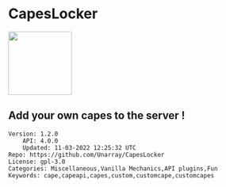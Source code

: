 # CapesLocker
<img src="https://raw.githubusercontent.com/Verre2OuiSki/CapesLocker/7df2cc939feb11968ff543184b45090b0f27de26/meta/icon.png" width="128" height="128" />

## Add your own capes to the server !
```properties
Version: 1.2.0
    API: 4.0.0
    Updated: 11-03-2022 12:25:32 UTC
Repo: https://github.com/Unarray/CapesLocker
License: gpl-3.0
Categories: Miscellaneous,Vanilla Mechanics,API plugins,Fun
Keywords: cape,capeapi,capes,custom,customcape,customcapes
```